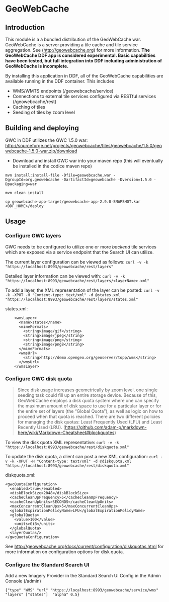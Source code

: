 <!--
/*
 * Copyright (c) Codice Foundation
 *
 * This is free software: you can redistribute it and/or modify it under the terms of the GNU Lesser General Public License as published by the Free Software Foundation, either
 * version 3 of the License, or any later version. 
 *
 * This program is distributed in the hope that it will be useful, but WITHOUT ANY WARRANTY; without even the implied warranty of MERCHANTABILITY or FITNESS FOR A PARTICULAR PURPOSE.
 * See the GNU Lesser General Public License for more details. A copy of the GNU Lesser General Public License is distributed along with this program and can be found at
 * <http://www.gnu.org/licenses/lgpl.html>.
 */
-->

# GeoWebCache 
## Introduction
This module is a a bundled distribution of the GeoWebCache war. GeoWebCache is a server providing a tile cache and tile service aggregation.  See (http://geowebcache.org) for more information.
**The GeoWebCache DDF app is considered experimental.  Basic capabilities have been tested, but full integration into DDF including administration of GeoWebCache is incomplete.**

By installing this application in DDF, all of the GeoWebCache capabilities are available running in the DDF container.  This includes
- WMS/WMTS endpoints (/geowebcache/service)
- Connections to external tile services configured via RESTful services (/geowebcache/rest)
- Caching of tiles
- Seeding of tiles by zoom level

## Building and deploying
GWC in DDF utilizes the GWC 1.5.0 war: http://sourceforge.net/projects/geowebcache/files/geowebcache/1.5.0/geowebcache-1.5.0-war.zip/download
- Download and install GWC war into your maven repo (this will eventually be installed in the codice maven repo)

`mvn install:install-file -Dfile=geowebcache.war -DgroupId=org.geowebcache -DartifactId=geowebcache -Dversion=1.5.0 -Dpackaging=war`

`mvn clean install`

`cp geowebcache-app-target/geowebcache-app-2.9.0-SNAPSHOT.kar <DDF_HOME>/deploy`

## Usage

### Configure GWC layers
GWC needs to be configured to utilize one or more *backend* tile services which are exposed via a service endpoint that the Search UI can utilize.

The current layer configuration can be viewed as follows:
`curl -v -k "https://localhost:8993/geowebcache/rest/layers"`

Detailed layer information can be viewed with:
`curl -v -k "https://localhost:8993/geowebcache/rest/layers/<layerName>.xml"`


To add a layer, the XML representation of the layer can be posted:
`curl -v -k -XPUT -H "Content-type: text/xml" -d @states.xml "https://localhost:8993/geowebcache/rest/layers/states.xml"`

states.xml:
```
    <wmsLayer>
      <name>states</name>
      <mimeFormats>
        <string>image/gif</string>
        <string>image/jpeg</string>
        <string>image/png</string>
        <string>image/png8</string>
      </mimeFormats>
      <wmsUrl>
        <string>http://demo.opengeo.org/geoserver/topp/wms</string>
      </wmsUrl>
    </wmsLayer>
```

### Configure GWC disk quota
> Since disk usage increases geometrically by zoom level, one single seeding task could fill up an entire storage device. Because of this, GeoWebCache employs a disk quota system where one can specify the maximum amount of disk space to use for a particular layer or for the entire set of layers (the “Global Quota”), as well as logic on how to proceed when that quota is reached. There are two different policies for managing the disk quotas: Least Frequently Used (LFU) and Least Recently Used (LRU). 
(https://github.com/adam-p/markdown-here/wiki/Markdown-Cheatsheet#blockquotes)

To view the disk quota XML representative: 
`curl -v -k "https://localhost:8993/geowebcache/rest/diskquota.xml"`

To update the disk quota, a client can post a new XML configuration:
`curl -v -k -XPUT -H "Content-type: text/xml" -d @diskquota.xml "https://localhost:8993/geowebcache/rest/diskquota.xml"`

diskquota.xml:
```
<gwcQuotaConfiguration>
  <enabled>true</enabled>
  <diskBlockSize>2048</diskBlockSize>
  <cacheCleanUpFrequency>5</cacheCleanUpFrequency>
  <cacheCleanUpUnits>SECONDS</cacheCleanUpUnits>
  <maxConcurrentCleanUps>5</maxConcurrentCleanUps>
  <globalExpirationPolicyName>LFU</globalExpirationPolicyName>
  <globalQuota>
    <value>100</value>
    <units>GiB</units>
  </globalQuota>
  <layerQuotas/>
</gwcQuotaConfiguration>
```

See http://geowebcache.org/docs/current/configuration/diskquotas.html for more information on configuration options for disk quota.

### Configure the Standard Search UI
Add a new Imagery Provider in the Standard Search UI Config in the Admin Console (/admin)

`{"type" "WMS" "url" "https://localhost:8993/geowebcache/service/wms" "layers" ["states"]  "alpha" 0.5}`
